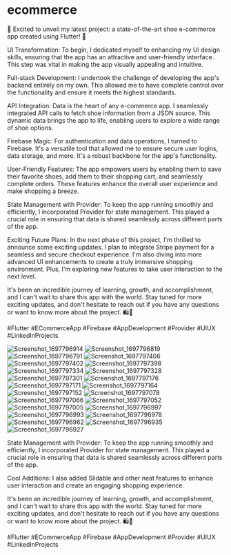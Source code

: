 # ecommerce

🚀 Excited to unveil my latest project: a state-of-the-art shoe e-commerce app created using Flutter! 📱

UI Transformation: To begin, I dedicated myself to enhancing my UI design skills, ensuring that the app has an attractive and user-friendly interface. This step was vital in making the app visually appealing and intuitive.

Full-stack Development: I undertook the challenge of developing the app's backend entirely on my own. This allowed me to have complete control over the functionality and ensure it meets the highest standards.

API Integration: Data is the heart of any e-commerce app. I seamlessly integrated API calls to fetch shoe information from a JSON source. This dynamic data brings the app to life, enabling users to explore a wide range of shoe options.

Firebase Magic: For authentication and data operations, I turned to Firebase. It's a versatile tool that allowed me to ensure secure user logins, data storage, and more. It's a robust backbone for the app's functionality.

User-Friendly Features: The app empowers users by enabling them to save their favorite shoes, add them to their shopping cart, and seamlessly complete orders. These features enhance the overall user experience and make shopping a breeze.

State Management with Provider: To keep the app running smoothly and efficiently, I incorporated Provider for state management. This played a crucial role in ensuring that data is shared seamlessly across different parts of the app.

Exciting Future Plans: In the next phase of this project, I'm thrilled to announce some exciting updates. I plan to integrate Stripe payment for a seamless and secure checkout experience. I'm also diving into more advanced UI enhancements to create a truly immersive shopping environment. Plus, I'm exploring new features to take user interaction to the next level.

It's been an incredible journey of learning, growth, and accomplishment, and I can't wait to share this app with the world. Stay tuned for more exciting updates, and don't hesitate to reach out if you have any questions or want to know more about the project. 🛍️💼

#Flutter #ECommerceApp #Firebase #AppDevelopment #Provider #UIUX #LinkedInProjects


![Screenshot_1697796914](https://github.com/dhrv-sharma/shoe-e-commerce-app/assets/99127279/b667e4e9-bd90-4aee-92bf-5e1eff82415b)
![Screenshot_1697796819](https://github.com/dhrv-sharma/shoe-e-commerce-app/assets/99127279/65ddf266-81aa-4575-83d8-5fd9df82861e)
![Screenshot_1697796791](https://github.com/dhrv-sharma/shoe-e-commerce-app/assets/99127279/17665b97-54d4-4b4d-9068-4d3811cd05ba)
![Screenshot_1697797406](https://github.com/dhrv-sharma/shoe-e-commerce-app/assets/99127279/087274f1-c876-44c8-bb55-a411f2cbdd8e)
![Screenshot_1697797402](https://github.com/dhrv-sharma/shoe-e-commerce-app/assets/99127279/cd65d64f-cea9-4eb4-83cb-d7972da5887c)
![Screenshot_1697797398](https://github.com/dhrv-sharma/shoe-e-commerce-app/assets/99127279/899f5859-a924-4053-bc4f-bf5ab53ba7a7)
![Screenshot_1697797334](https://github.com/dhrv-sharma/shoe-e-commerce-app/assets/99127279/72fb9df7-5399-4204-a2ff-78e21aeb8de2)
![Screenshot_1697797328](https://github.com/dhrv-sharma/shoe-e-commerce-app/assets/99127279/09204bb9-c40b-4e47-9a0a-7fa1245e0b35)
![Screenshot_1697797301](https://github.com/dhrv-sharma/shoe-e-commerce-app/assets/99127279/94f0dd39-0a4c-45f3-8c93-f87483cedcde)
![Screenshot_1697797176](https://github.com/dhrv-sharma/shoe-e-commerce-app/assets/99127279/47e40ce3-c17a-4b0a-9934-24326271ec8b)
![Screenshot_1697797171](https://github.com/dhrv-sharma/shoe-e-commerce-app/assets/99127279/a806b0cc-8476-4e20-9e4a-d507bee569ee)
![Screenshot_1697797164](https://github.com/dhrv-sharma/shoe-e-commerce-app/assets/99127279/6471da49-27cc-4d01-86a9-0530a3cc2225)
![Screenshot_1697797152](https://github.com/dhrv-sharma/shoe-e-commerce-app/assets/99127279/adf4cc2a-1723-4157-b2e4-9c81b0b4e590)
![Screenshot_1697797078](https://github.com/dhrv-sharma/shoe-e-commerce-app/assets/99127279/7b83dcb4-b6cf-4469-838a-9e8eb1cbf795)
![Screenshot_1697797066](https://github.com/dhrv-sharma/shoe-e-commerce-app/assets/99127279/2e8e224c-7163-4111-8f4f-713e870ae4a0)
![Screenshot_1697797052](https://github.com/dhrv-sharma/shoe-e-commerce-app/assets/99127279/b221ffbb-6cdb-4b3b-b1e1-8f90136a1023)
![Screenshot_1697797005](https://github.com/dhrv-sharma/shoe-e-commerce-app/assets/99127279/7ac0f846-1188-4e1c-8292-2b32275066f6)
![Screenshot_1697796997](https://github.com/dhrv-sharma/shoe-e-commerce-app/assets/99127279/f3b0b93d-0efe-4568-afa6-bd0f598bd6f8)
![Screenshot_1697796993](https://github.com/dhrv-sharma/shoe-e-commerce-app/assets/99127279/d67993c2-62e3-467e-b79a-1ccbf54afad3)
![Screenshot_1697796978](https://github.com/dhrv-sharma/shoe-e-commerce-app/assets/99127279/2a125b8d-10b4-4e4c-86de-28bc6d00cdc4)
![Screenshot_1697796962](https://github.com/dhrv-sharma/shoe-e-commerce-app/assets/99127279/2959cec6-4298-46de-a174-bf2a1258e060)
![Screenshot_1697796935](https://github.com/dhrv-sharma/shoe-e-commerce-app/assets/99127279/0af06926-0473-4f49-872d-96abc69a2237)
![Screenshot_1697796927](https://github.com/dhrv-sharma/shoe-e-commerce-app/assets/99127279/b57871a5-b2f6-4419-bd79-b4e00d7f5bfe)

State Management with Provider: To keep the app running smoothly and efficiently, I incorporated Provider for state management. This played a crucial role in ensuring that data is shared seamlessly across different parts of the app.

Cool Additions: I also added Slidable and other neat features to enhance user interaction and create an engaging shopping experience.

It's been an incredible journey of learning, growth, and accomplishment, and I can't wait to share this app with the world. Stay tuned for more exciting updates, and don't hesitate to reach out if you have any questions or want to know more about the project. 🛍️💼

#Flutter #ECommerceApp #Firebase #AppDevelopment #Provider #UIUX #LinkedInProjects



